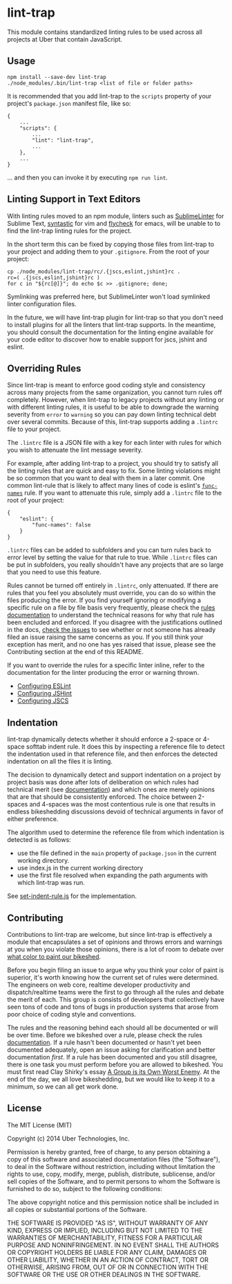 lint-trap
=========

This module contains standardized linting rules to be used across all projects
at Uber that contain JavaScript.


Usage
-----

    npm install --save-dev lint-trap
    ./node_modules/.bin/lint-trap <list of file or folder paths>

It is recommended that you add lint-trap to the `scripts` property of your
project's `package.json` manifest file, like so:

    {
        ...
        "scripts": {
            ...
            "lint": "lint-trap",
            ...
        },
        ...
    }

... and then you can invoke it by executing `npm run lint`.


Linting Support in Text Editors
-------------------------------

With linting rules moved to an npm module, linters such as [SublimeLinter][sl]
for Sublime Text, [syntastic][syn] for vim and [flycheck][fc] for emacs, will
be unable to to find the lint-trap linting rules for the project.

In the short term this can be fixed by copying those files from lint-trap to
your project and adding them to your `.gitignore`. From the root of your
project:

    cp ./node_modules/lint-trap/rc/.{jscs,eslint,jshint}rc .
    rc=( .{jscs,eslint,jshint}rc )
    for c in "${rc[@]}"; do echo $c >> .gitignore; done;

Symlinking was preferred here, but SublimeLinter won't load symlinked linter
configuration files.

In the future, we will have lint-trap plugin for lint-trap so that you don't
need to install plugins for all the linters that lint-trap supports. In the
meantime, you should consult the documentation for the linting engine available
for your code editor to discover how to enable support for jscs, jshint and
eslint.


Overriding Rules
----------------

Since lint-trap is meant to enforce good coding style and consistency across
many projects from the same organization, you cannot turn rules off completely.
However, when lint-trap to legacy projects without any linting or with
different linting rules, it is useful to be able to downgrade the warning
severity from `error` to `warning` so you can pay down linting technical debt
over several commits. Because of this, lint-trap supports adding a `.lintrc`
file to your project.

The `.lintrc` file is a JSON file with a key for each linter with rules for
which you wish to attenuate the lint message severity. 

For example, after adding lint-trap to a project, you should try to satisfy all
the linting rules that are quick and easy to fix. Some linting violations
might be so common that you want to deal with them in a later commit. One
common lint-rule that is likely to affect many lines of code is eslint's
[`func-names`][func-names] rule. If you want to attenuate this rule, simply add
a `.lintrc` file to the root of your project:

    {
        "eslint": {
            "func-names": false
        }
    }

`.lintrc` files can be added to subfolders and you can turn rules back to error
level by setting the value for that rule to true. While `.lintrc` files can be
put in subfolders, you really shouldn't have any projects that are so large
that you need to use this feature.

Rules cannot be turned off entirely in `.lintrc`, only attenuated. If there are
rules that you feel you absolutely must override, you can do so within the
files producing the error. If you find yourself ignoring or modifying a
specific rule on a file by file basis very frequently, please check the
[rules documentation][docs] to understand the technical reasons for why that
rule has been encluded and enforced. If you disagree with the justifications
outlined in the docs, [check the issues][issues] to see whether or not someone
has already filed an issue raising the same concerns as you. If you still think
your exception has merit, and no one has yes raised that issue, please see the
Contributing section at the end of this README.

If you want to override the rules for a specific linter inline, refer to the
documentation for the linter producing the error or warning thrown.

 - [Configuring ESLint][configuring-eslint]
 - [Configuring JSHint][configuring-jshint]
 - [Configuring JSCS][configuring-jscs]


Indentation
-----------

lint-trap dynamically detects whether it should enforce a 2-space or 4-space
softtab indent rule. It does this by inspecting a reference file to detect the
indentation used in that reference file, and then enforces the detected
indentation on all the files it is linting.

The decision to dynamically detect and support indentation on a project by
project basis was done after lots of deliberation on which rules had technical
merit (see [documentation][docs]) and which ones are merely opinions that
are that should be consistently enforced. The choice between 2-spaces and
4-spaces was the most contentious rule is one that results in endless
bikeshedding discussions devoid of technical arguments in favor of either
preference.

The algorithm used to determine the reference file from which indentation is
detected is as follows:

 - use the file defined in the `main` property of `package.json` in the current
   working directory.
 - use index.js in the current working directory
 - use the first file resolved when expanding the path arguments with which
   lint-trap was run.

See [set-indent-rule.js][set-indent-rule.js] for the implementation.


Contributing
------------

Contributions to lint-trap are welcome, but since lint-trap is effectively a
module that encapsulates a set of opinions and throws errors and warnings at
you when you violate those opinions, there is a lot of room to debate over
[what color to paint our bikeshed][bikeshed].

Before you begin filing an issue to argue why you think your color of paint is
superior, it's worth knowing how the current set of rules were determined. The
engineers on web core, realtime developer productivity and dispatch/realtime
teams were the first to go through all the rules and debate the merit of each.
This group is consists of developers that collectively have seen tons of code
and tons of bugs in production systems that arose from poor choice of coding 
style and conventions.

The rules and the reasoning behind each should all be documented or will be
over time. Before we bikeshed over a rule, please check the rules
[documentation][docs]. If a rule hasn't been documented or hasn't yet been
documented adequately, open an issue asking for clarification and better 
documentation *first*. If a rule has been documented and you still disagree,
there is one task you must perform before you are allowed to bikeshed. You must
first read Clay Shirky's essay [A Group is its Own Worst Enemy][group-enemy].
At the end of the day, we all love bikeshedding, but we would like to keep it
to a minimum, so we can all get work done.


License
-------

The MIT License (MIT)

Copyright (c) 2014 Uber Technologies, Inc.

Permission is hereby granted, free of charge, to any person obtaining a copy
of this software and associated documentation files (the "Software"), to deal
in the Software without restriction, including without limitation the rights
to use, copy, modify, merge, publish, distribute, sublicense, and/or sell
copies of the Software, and to permit persons to whom the Software is
furnished to do so, subject to the following conditions:

The above copyright notice and this permission notice shall be included in
all copies or substantial portions of the Software.

THE SOFTWARE IS PROVIDED "AS IS", WITHOUT WARRANTY OF ANY KIND, EXPRESS OR
IMPLIED, INCLUDING BUT NOT LIMITED TO THE WARRANTIES OF MERCHANTABILITY,
FITNESS FOR A PARTICULAR PURPOSE AND NONINFRINGEMENT. IN NO EVENT SHALL THE
AUTHORS OR COPYRIGHT HOLDERS BE LIABLE FOR ANY CLAIM, DAMAGES OR OTHER
LIABILITY, WHETHER IN AN ACTION OF CONTRACT, TORT OR OTHERWISE, ARISING FROM,
OUT OF OR IN CONNECTION WITH THE SOFTWARE OR THE USE OR OTHER DEALINGS IN
THE SOFTWARE.


[sl]: http://sublimelinter.readthedocs.org/
[syn]: https://github.com/scrooloose/syntastic
[fc]: http://flycheck.readthedocs.org/

[sl-jshint]: https://github.com/SublimeLinter/SublimeLinter-jshint
[sl-jscs]: https://github.com/SublimeLinter/SublimeLinter-jscs/
[sl-eslint]: https://github.com/roadhump/SublimeLinter-eslint

[syn-jshint]: https://github.com/scrooloose/syntastic/wiki/JavaScript%3A---jshint
[syn-jscs]: https://github.com/scrooloose/syntastic/wiki/JavaScript%3A---jscs
[syn-eslint]: https://github.com/scrooloose/syntastic/wiki/JavaScript%3A---eslint

[fs-javascript]: http://flycheck.readthedocs.org/en/latest/guide/languages.html#javascript

[configuring-eslint]: http://eslint.org/docs/configuring/
[configuring-jshint]: http://www.jshint.com/docs/
[configuring-jscs]: https://github.com/jscs-dev/node-jscs#error-suppression
[issues]: https://github.com/uber/lint-trap/issues
[file-an-issue]: https://github.com/uber/lint-trap/issues/new
[docs]: https://github.com/uber/lint-trap/tree/master/docs
[wadlers-law]: http://www.haskell.org/haskellwiki/Wadler's_Law
[set-indent-rule.js]: https://github.com/uber/lint-trap/blob/master/set-indent-rule.js
[bikeshed]: http://red.bikeshed.com/
[group-enemy]: http://www.shirky.com/writings/herecomeseverybody/group_enemy.html

[func-names]: https://github.com/eslint/eslint/blob/master/docs/rules/func-names.md
